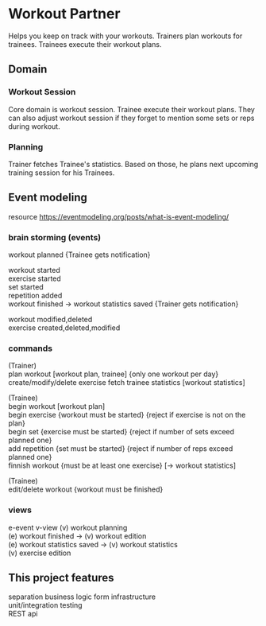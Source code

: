 # Workout Partner
Helps you keep on track with your workouts. Trainers plan workouts for trainees. 
Trainees execute their workout plans.

## Domain
### Workout Session
Core domain is workout session. Trainee execute their workout plans. They can also
adjust workout session if they forget to mention some sets or reps during workout.
### Planning
Trainer fetches Trainee's statistics. Based on those, he plans next upcoming training 
session for his Trainees.

## Event modeling
resource https://eventmodeling.org/posts/what-is-event-modeling/

### brain storming (events)
workout planned {Trainee gets notification}

workout started  
exercise started  
set started  
repetition added  
workout finished  -> workout statistics saved {Trainer gets notification}  

workout modified,deleted  
exercise created,deleted,modified

### commands
(Trainer)   
plan workout [workout plan, trainee] {only one workout per day} 
create/modify/delete exercise
fetch trainee statistics [workout statistics]

(Trainee)  
begin workout [workout plan]    
begin exercise {workout must be started} {reject if exercise is not on the plan}   
begin set {exercise must be started} {reject if number of sets exceed planned one}  
add repetition {set must be started} {reject if number of reps exceed planned one}   
finnish workout {must be at least one exercise} [-> workout statistics]

(Trainee)  
edit/delete workout {workout must be finished}  

### views
e-event v-view
(v) workout planning  
(e) workout finished -> (v) workout edition  
(e) workout statistics saved -> (v) workout statistics  
(v) exercise edition 

## This project features
separation business logic form infrastructure  
unit/integration testing  
REST api 